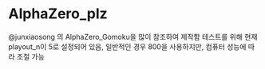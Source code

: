 # AlphaZero_plz

@junxiaosong 의 AlphaZero_Gomoku을 많이 참조하여 제작함
테스트를 위해 현재 playout_n이 5로 설정되어 있음, 일반적인 경우 800을 사용하지만, 컴퓨터 성능에 따라 조절 가능
